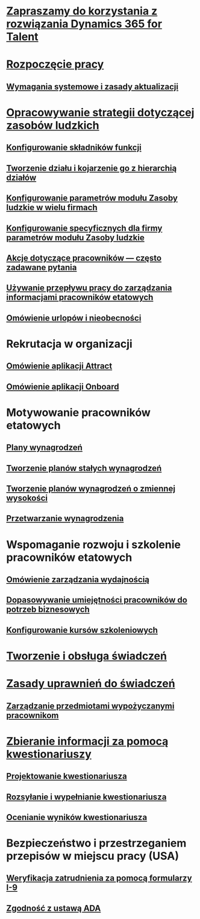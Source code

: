# [Zapraszamy do korzystania z rozwiązania Dynamics 365 for Talent](index.md)

# [Rozpoczęcie pracy](talent-get-started.md)
## [Wymagania systemowe i zasady aktualizacji](talent-versions-update-policy.md)

# [Opracowywanie strategii dotyczącej zasobów ludzkich](departments-jobs-positions.md)
## [Konfigurowanie składników funkcji](create-job.md)
## [Tworzenie działu i kojarzenie go z hierarchią działów](create-department-add-department-hierarchy.md)
## [Konfigurowanie parametrów modułu Zasoby ludzkie w wielu firmach](set-up-hr-parameters-across-legal-entities.md)
## [Konfigurowanie specyficznych dla firmy parametrów modułu Zasoby ludzkie](set-up-company-specific-hr-parameters.md)
## [Akcje dotyczące pracowników — często zadawane pytania](personnel-actions-faq.md)
## [Używanie przepływu pracy do zarządzania informacjami pracowników etatowych](workflow-manage-employee-information.md)
## [Omówienie urlopów i nieobecności](leave-absence-overview.md)

# Rekrutacja w organizacji
## [Omówienie aplikacji Attract](attract-overview.md) 
## [Omówienie aplikacji Onboard](create-onboarding-experience.md)

# Motywowanie pracowników etatowych
## [Plany wynagrodzeń](compensation-plans.md)
## [Tworzenie planów stałych wynagrodzeń](create-fixed-compensation-plans.md)
## [Tworzenie planów wynagrodzeń o zmiennej wysokości](create-variable-compensation-plans.md)
## [Przetwarzanie wynagrodzenia](process-compensation.md)

# Wspomaganie rozwoju i szkolenie pracowników etatowych
## [Omówienie zarządzania wydajnością](performance-management-overview.md)
## [Dopasowywanie umiejętności pracowników do potrzeb biznesowych](skills.md)
## [Konfigurowanie kursów szkoleniowych](courses.md)

# [Tworzenie i obsługa świadczeń](manage-benefit-program.md)
# [Zasady uprawnień do świadczeń](benefit-eligibility-policies.md)
## [Zarządzanie przedmiotami wypożyczanymi pracownikom](loan-items.md)

# [Zbieranie informacji za pomocą kwestionariuszy](questionnaires.md)
## [Projektowanie kwestionariusza](design-questionnaires.md)
## [Rozsyłanie i wypełnianie kwestionariusza](distribute-questionnaires.md)
## [Ocenianie wyników kwestionariusza](evaluate-questionnaire-results.md)

# Bezpieczeństwo i przestrzeganiem przepisów w miejscu pracy (USA)
## [Weryfikacja zatrudnienia za pomocą formularzy I-9](../fin-and-ops/hr/localizations/noam-usa-form-i-9-verification.md)
## [Zgodność z ustawą ADA](../fin-and-ops/hr/localizations/noam-usa-comply-ada.md)

